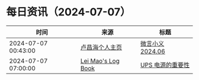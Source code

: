 ﻿# 每日资讯（2024-07-07）

|时间|来源|标题|
|---|---|---|
|2024-07-07 00:43:00|[卢昌海个人主页](https://www.changhai.org//feed.xml)|[微言小义 2024.06 ](https://www.changhai.org/articles/miscellaneous/blog/202406.php)|
|2024-07-07 07:00:00|[Lei Mao's Log Book](https://leimao.github.io/atom.xml)|[UPS 电源的重要性](https://leimao.github.io/essay/UPS%E7%94%B5%E6%BA%90%E7%9A%84%E9%87%8D%E8%A6%81%E6%80%A7/)|
